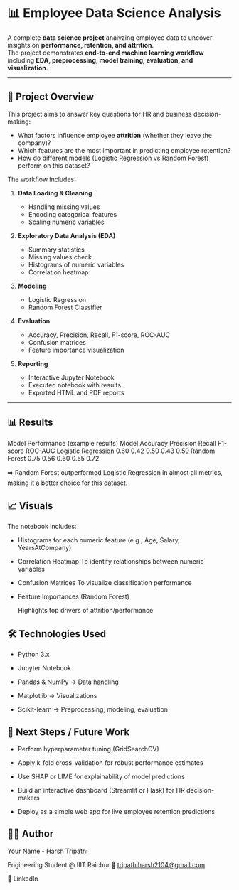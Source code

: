 # 📊 Employee Data Science Analysis

A complete **data science project** analyzing employee data to uncover insights on **performance, retention, and attrition**.  
The project demonstrates **end-to-end machine learning workflow** including **EDA, preprocessing, model training, evaluation, and visualization**.

---

## 🚀 Project Overview

This project aims to answer key questions for HR and business decision-making:

- What factors influence employee **attrition** (whether they leave the company)?
- Which features are the most important in predicting employee retention?
- How do different models (Logistic Regression vs Random Forest) perform on this dataset?

The workflow includes:

1. **Data Loading & Cleaning**  
   - Handling missing values  
   - Encoding categorical features  
   - Scaling numeric variables  

2. **Exploratory Data Analysis (EDA)**  
   - Summary statistics  
   - Missing values check  
   - Histograms of numeric variables  
   - Correlation heatmap  

3. **Modeling**  
   - Logistic Regression  
   - Random Forest Classifier  

4. **Evaluation**  
   - Accuracy, Precision, Recall, F1-score, ROC-AUC  
   - Confusion matrices  
   - Feature importance visualization  

5. **Reporting**  
   - Interactive Jupyter Notebook  
   - Executed notebook with results  
   - Exported HTML and PDF reports  

---


## 📊 Results
 Model Performance (example results)
 Model	Accuracy	Precision	Recall	F1-score	ROC-AUC
 Logistic Regression	0.60	0.42	0.50	0.43	0.59
 Random Forest	0.75	0.56	0.60	0.55	0.72

➡️ Random Forest outperformed Logistic Regression in almost all metrics, making it a better choice for this dataset.

## 📈 Visuals

The notebook includes:

- Histograms for each numeric feature
  (e.g., Age, Salary, YearsAtCompany)

- Correlation Heatmap
  To identify relationships between numeric variables

- Confusion Matrices
  To visualize classification performance

- Feature Importances (Random Forest)

  Highlights top drivers of attrition/performance

## 🛠️ Technologies Used

- Python 3.x

- Jupyter Notebook

- Pandas & NumPy → Data handling

- Matplotlib → Visualizations

- Scikit-learn → Preprocessing, modeling, evaluation


## 🔮 Next Steps / Future Work

- Perform hyperparameter tuning (GridSearchCV)

- Apply k-fold cross-validation for robust performance estimates

- Use SHAP or LIME for explainability of model predictions

- Build an interactive dashboard (Streamlit or Flask) for HR decision-makers

- Deploy as a simple web app for live employee retention predictions

## 👨‍💻 Author

Your Name - Harsh Tripathi

Engineering Student @ IIIT Raichur
📧 tripathiharsh2104@gmail.com

🔗 LinkedIn
